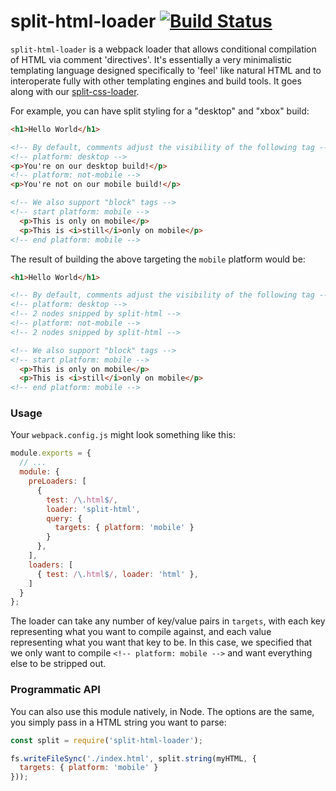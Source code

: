 # split-html-loader [![Build Status](https://travis-ci.org/mixer/split-html-loader.svg?branch=master)](https://travis-ci.org/mixer/split-html-loader)

`split-html-loader` is a webpack loader that allows conditional compilation of HTML via comment 'directives'. It's essentially a very minimalistic templating language designed specifically to 'feel' like natural HTML and to interoperate fully with other templating engines and build tools. It goes along with our [split-css-loader](https://github.com/mixer/split-css-loader).

For example, you can have split styling for a "desktop" and "xbox" build:

```html
<h1>Hello World</h1>

<!-- By default, comments adjust the visibility of the following tag -->
<!-- platform: desktop -->
<p>You're on our desktop build!</p>
<!-- platform: not-mobile -->
<p>You're not on our mobile build!</p>

<!-- We also support "block" tags -->
<!-- start platform: mobile -->
  <p>This is only on mobile</p>
  <p>This is <i>still</i>only on mobile</p>
<!-- end platform: mobile -->
```

The result of building the above targeting the `mobile` platform would be:

```html
<h1>Hello World</h1>

<!-- By default, comments adjust the visibility of the following tag -->
<!-- platform: desktop -->
<!-- 2 nodes snipped by split-html -->
<!-- platform: not-mobile -->
<!-- 2 nodes snipped by split-html -->

<!-- We also support "block" tags -->
<!-- start platform: mobile -->
  <p>This is only on mobile</p>
  <p>This is <i>still</i>only on mobile</p>
<!-- end platform: mobile -->
```

### Usage

Your `webpack.config.js` might look something like this:

```js
module.exports = {
  // ...
  module: {
    preLoaders: [
      {
        test: /\.html$/,
        loader: 'split-html',
        query: {
          targets: { platform: 'mobile' }
        }
      },
    ],
    loaders: [
      { test: /\.html$/, loader: 'html' },
    ]
  }
};
```

The loader can take any number of key/value pairs in `targets`, with each key representing what you want to compile against, and each value representing what you want that key to be. In this case, we specified that we only want to compile `<!-- platform: mobile -->` and want everything else to be stripped out.

### Programmatic API

You can also use this module natively, in Node. The options are the same, you simply pass in a HTML string you want to parse:

```js
const split = require('split-html-loader');

fs.writeFileSync('./index.html', split.string(myHTML, {
  targets: { platform: 'mobile' }
}));
```
